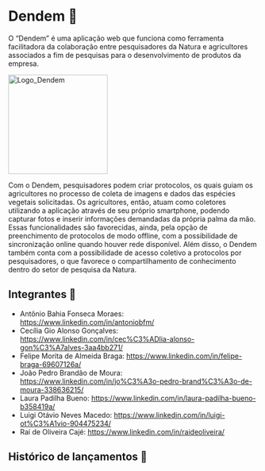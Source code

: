 # Dendem :herb:

O “Dendem” é uma aplicação web que funciona como ferramenta facilitadora da colaboração entre pesquisadores da Natura e agricultores associados a fim de pesquisas para o desenvolvimento de produtos da empresa.

<img width="200" alt="Logo_Dendem" src="https://user-images.githubusercontent.com/123978295/236903975-0e3df2ca-eb04-4b65-aebe-7d994487f483.png">

Com o Dendem, pesquisadores podem criar protocolos, os quais guiam os agricultores no processo de coleta de imagens e dados das espécies vegetais solicitadas. Os agricultores, então, atuam como coletores utilizando a aplicação através de seu próprio smartphone, podendo capturar fotos e inserir informações demandadas da própria palma da mão.
Essas funcionalidades são favorecidas, ainda, pela opção de preenchimento de protocolos de modo offline, com a possibilidade de sincronização online quando houver rede disponível. Além disso, o Dendem também conta com a possibilidade de acesso coletivo a protocolos por pesquisadores, o que favorece o compartilhamento de conhecimento dentro do setor de pesquisa da Natura.

## Integrantes :busts_in_silhouette:

- Antônio Bahia Fonseca Moraes: https://www.linkedin.com/in/antoniobfm/
- Cecília Gio Alonso Gonçalves: https://www.linkedin.com/in/cec%C3%ADlia-alonso-gon%C3%A7alves-3aa4bb271/
- Felipe Morita de Almeida Braga: https://www.linkedin.com/in/felipe-braga-69607126a/
- João Pedro Brandão de Moura: https://www.linkedin.com/in/jo%C3%A3o-pedro-brand%C3%A3o-de-moura-338636215/
- Laura Padilha Bueno: https://www.linkedin.com/in/laura-padilha-bueno-b358419a/
- Luigi Otávio Neves Macedo: https://www.linkedin.com/in/luigi-ot%C3%A1vio-904475234/
- Raí de Oliveira Cajé: https://www.linkedin.com/in/raideoliveira/

## Histórico de lançamentos :calendar:

